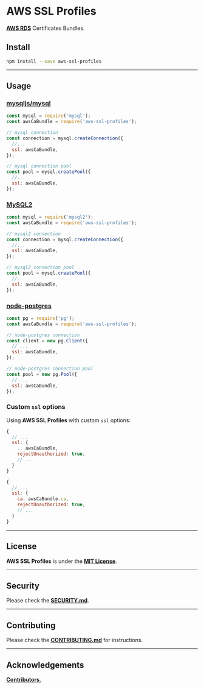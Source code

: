 # AWS SSL Profiles

[**AWS RDS**](https://aws.amazon.com/rds/) Certificates Bundles.

## Install

```bash
npm install --save aws-ssl-profiles
```

---

## Usage

### [mysqljs/mysql](https://github.com/mysqljs/mysql)

```js
const mysql = require('mysql');
const awsCaBundle = require('aws-ssl-profiles');

// mysql connection
const connection = mysql.createConnection({
  //...
  ssl: awsCaBundle,
});

// mysql connection pool
const pool = mysql.createPool({
  //...
  ssl: awsCaBundle,
});
```

### [MySQL2](https://github.com/sidorares/node-mysql2)

```js
const mysql = require('mysql2');
const awsCaBundle = require('aws-ssl-profiles');

// mysql2 connection
const connection = mysql.createConnection({
  //...
  ssl: awsCaBundle,
});

// mysql2 connection pool
const pool = mysql.createPool({
  //...
  ssl: awsCaBundle,
});
```

### [node-postgres](https://github.com/brianc/node-postgres)

```js
const pg = require('pg');
const awsCaBundle = require('aws-ssl-profiles');

// node-postgres connection
const client = new pg.Client({
  // ...
  ssl: awsCaBundle,
});

// node-postgres connection pool
const pool = new pg.Pool({
  // ...
  ssl: awsCaBundle,
});
```

### Custom `ssl` options

Using **AWS SSL Profiles** with custom `ssl` options:

```js
{
  // ...
  ssl: {
    ...awsCaBundle,
    rejectUnauthorized: true,
    // ...
  }
}
```

```js
{
  // ...
  ssl: {
    ca: awsCaBundle.ca,
    rejectUnauthorized: true,
    // ...
  }
}
```

---

## License

**AWS SSL Profiles** is under the [**MIT License**](./LICENSE).

---

## Security

Please check the [**SECURITY.md**](./SECURITY.md).

---

## Contributing

Please check the [**CONTRIBUTING.md**](./CONTRIBUTING.md) for instructions.

---

## Acknowledgements

[**Contributors**.](https://github.com/mysqljs/aws-ssl-profiles/graphs/contributors)
